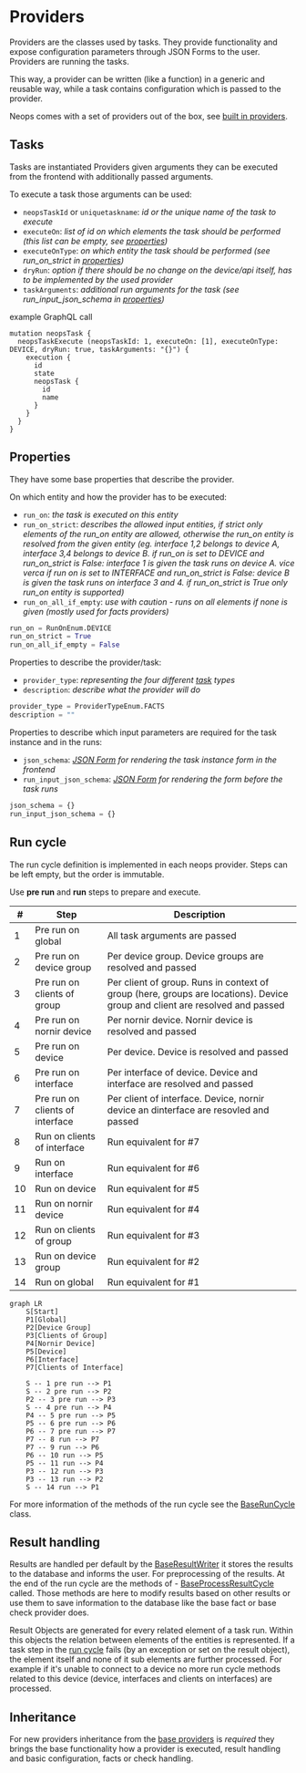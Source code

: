 # Providers

Providers are the classes used by tasks. They provide functionality and expose configuration parameters through JSON Forms to the user. Providers are running the tasks.

This way, a provider can be written (like a function) in a generic and reusable way, while a task contains configuration which is passed to the provider.

Neops comes with a set of providers out of the box, see [built in providers](30-provider_overview).

## Tasks

Tasks are instantiated Providers given arguments they can be executed from the frontend with additionally passed arguments.

To execute a task those arguments can be used:

- `neopsTaskId` or `uniquetaskname`: _id or the unique name of the task to execute_
- `executeOn`: _list of id on which elements the task should be performed (this list can be empty, see [properties](#properties))_
- `executeOnType`: _on which entity the task should be performed (see run_on_strict in [properties](#properties))_
- `dryRun`: _option if there should be no change on the device/api itself, has to be implemented by the used provider_
- `taskArguments`: _additional run arguments for the task (see run_input_json_schema in [properties](#properties))_

example GraphQL call

```
mutation neopsTask {
  neopsTaskExecute (neopsTaskId: 1, executeOn: [1], executeOnType: DEVICE, dryRun: true, taskArguments: "{}") {
    execution {
      id
      state
      neopsTask {
        id
        name
      }
    }
  }
}
```

## Properties

They have some base properties that describe the provider.

On which entity and how the provider has to be executed:

- `run_on`: _the task is executed on this entity_
- `run_on_strict`: _describes the allowed input entities, if strict only elements of the run_on entity are allowed, otherwise the run_on entity is resolved from the given entity (eg. interface 1,2 belongs to device A, interface 3,4 belongs to device B. if run_on is set to DEVICE and run_on_strict is False: interface 1 is given the task runs on device A. vice verca if run on is set to INTERFACE and run_on_strict is False: device B is given the task runs on interface 3 and 4. if run_on_strict is True only run_on entity is supported)_
- `run_on_all_if_empty`: _use with caution_ - _runs on all elements if none is given (mostly used for facts providers)_

```python
run_on = RunOnEnum.DEVICE
run_on_strict = True
run_on_all_if_empty = False
```

Properties to describe the provider/task:

- `provider_type`: _representing the four different [task](#tasks) types_
- `description`: _describe what the provider will do_

```python
provider_type = ProviderTypeEnum.FACTS
description = ""
```

Properties to describe which input parameters are required for the task instance and in the runs:

- `json_schema`: _[JSON Form](40-appendix#json-form) for rendering the task instance form in the frontend_
- `run_input_json_schema`: _[JSON Form](40-appendix#json-form) for rendering the form before the task runs_

```python
json_schema = {}
run_input_json_schema = {}
```

## Run cycle

The run cycle definition is implemented in each neops provider. Steps can be left empty, but the order is immutable.

Use **pre run** and **run** steps to prepare and execute.

| #   | Step                            | Description                                                                                                                 |
| --- | ------------------------------- | --------------------------------------------------------------------------------------------------------------------------- |
| 1   | Pre run on global               | All task arguments are passed                                                                                               |
| 2   | Pre run on device group         | Per device group. Device groups are resolved and passed                                                                     |
| 3   | Pre run on clients of group     | Per client of group. Runs in context of group (here, groups are locations). Device group and client are resolved and passed |
| 4   | Pre run on nornir device        | Per nornir device. Nornir device is resolved and passed                                                                     |
| 5   | Pre run on device               | Per device. Device is resolved and passed                                                                                   |
| 6   | Pre run on interface            | Per interface of device. Device and interface are resolved and passed                                                       |
| 7   | Pre run on clients of interface | Per client of interface. Device, nornir device an dinterface are resovled and passed                                        |
| 8   | Run on clients of interface     | Run equivalent for #7                                                                                                       |
| 9   | Run on interface                | Run equivalent for #6                                                                                                       |
| 10  | Run on device                   | Run equivalent for #5                                                                                                       |
| 11  | Run on nornir device            | Run equivalent for #4                                                                                                       |
| 12  | Run on clients of group         | Run equivalent for #3                                                                                                       |
| 13  | Run on device group             | Run equivalent for #2                                                                                                       |
| 14  | Run on global                   | Run equivalent for #1                                                                                                       |

```mermaid
graph LR
    S[Start]
    P1[Global]
    P2[Device Group]
    P3[Clients of Group]
    P4[Nornir Device]
    P5[Device]
    P6[Interface]
    P7[Clients of Interface]

    S -- 1 pre run --> P1
    S -- 2 pre run --> P2
    P2 -- 3 pre run --> P3
    S -- 4 pre run --> P4
    P4 -- 5 pre run --> P5
    P5 -- 6 pre run --> P6
    P6 -- 7 pre run --> P7
    P7 -- 8 run --> P7
    P7 -- 9 run --> P6
    P6 -- 10 run --> P5
    P5 -- 11 run --> P4
    P3 -- 12 run --> P3
    P3 -- 13 run --> P2
    S -- 14 run --> P1
```

For more information of the methods of the run cycle see the [BaseRunCycle](pdoc-md/neops.core.provider.base.base_run_cycle) class.

## Result handling

Results are handled per default by the [BaseResultWriter](pdoc-md/neops.core.provider.base.base_result_writer) it stores the results to the database and informs the user. For preprocessing of the results. At the end of the run cycle are the methods of - [BaseProcessResultCycle](pdoc-md/neops.core.provider.base.base_process_result_cycle) called. Those methods are here to modify results based on other results or use them to save information to the database like the base fact or base check provider does.

Result Objects are generated for every related element of a task run. Within this objects the relation between elements of the entities is represented. If a task step in the [run cycle](25-provider?id=run-cycle) fails (by an exception or set on the result object), the element itself and none of it sub elements are further processed. For example if it's unable to connect to a device no more run cycle methods related to this device (device, interfaces and clients on interfaces) are processed.

## Inheritance

For new providers inheritance from the [base providers](/30-provider_overview?id=base-providers) is _required_ they brings the base functionality how a provider is executed, result handling and basic configuration, facts or check handling.

